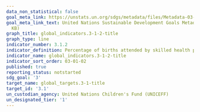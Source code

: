 ```yaml
---
data_non_statistical: false
goal_meta_link: https://unstats.un.org/sdgs/metadata/files/Metadata-03-01-02.pdf
goal_meta_link_text: United Nations Sustainable Development Goals Metadata (PDF 374
  KB)
graph_title: global_indicators.3-1-2-title
graph_type: line
indicator_number: 3.1.2
indicator_definition: Percentage of births attended by skilled health personnel
indicator_name: global_indicators.3-1-2-title
indicator_sort_order: 03-01-02
published: true
reporting_status: notstarted
sdg_goal: '3'
target_name: global_targets.3-1-title
target_id: '3.1'
un_custodian_agency: United Nations Children's Fund (UNICEFF)
un_designated_tier: '1'
---
```

